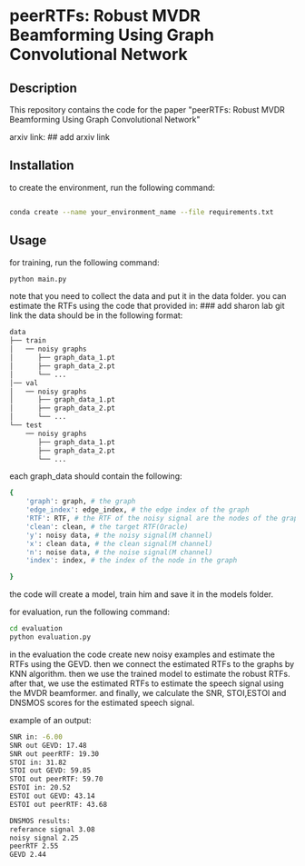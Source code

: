 # peerRTFs: Robust MVDR Beamforming Using Graph Convolutional Network

## Description

This repository contains the code for the paper "peerRTFs: Robust MVDR Beamforming Using Graph Convolutional Network"

arxiv link: ## add arxiv link


## Installation
 to create the environment, run the following command:
```bash

conda create --name your_environment_name --file requirements.txt
```

## Usage

for training, run the following command:

```bash
python main.py
```
note that you need to collect the data and put it in the data folder. 
you can estimate the RTFs using the code that provided in: ### add sharon lab git link
the data should be in the following format:
```bash
data
├── train
│   ── noisy graphs
│      ├── graph_data_1.pt
│      ├── graph_data_2.pt
│      └── ...
│── val
│   ── noisy graphs
│      ├── graph_data_1.pt
│      ├── graph_data_2.pt
│      └── ...
└── test
    ── noisy graphs
       ├── graph_data_1.pt
       ├── graph_data_2.pt
       └── ...
```
each graph_data should contain the following:

```bash
{
    'graph': graph, # the graph
    'edge_index': edge_index, # the edge index of the graph
    'RTF': RTF, # the RTF of the noisy signal are the nodes of the graph
    'clean': clean, # the target RTF(Oracle)
    'y': noisy data, # the noisy signal(M channel)
    'x': clean data, # the clean signal(M channel)
    'n': noise data, # the noise signal(M channel)
    'index': index, # the index of the node in the graph

}

```

the code will create a model, train him and save it in the models folder.

for evaluation, run the following command:

```bash
cd evaluation 
python evaluation.py
```
in the evaluation the code create new noisy examples and estimate the RTFs using the GEVD. then we connect the estimated RTFs to the graphs by KNN algorithm. then we use the trained model to estimate the robust RTFs.
after that, we use the estimated RTFs to estimate the speech signal using the MVDR beamformer.
and finally, we calculate the SNR, STOI,ESTOI and DNSMOS scores for the estimated speech signal.

example of an output:
```bash
SNR in: -6.00
SNR out GEVD: 17.48
SNR out peerRTF: 19.30
STOI in: 31.82
STOI out GEVD: 59.85
STOI out peerRTF: 59.70
ESTOI in: 20.52
ESTOI out GEVD: 43.14
ESTOI out peerRTF: 43.68

DNSMOS results:
referance signal 3.08
noisy signal 2.25
peerRTF 2.55
GEVD 2.44
